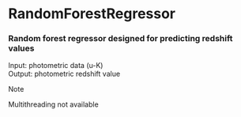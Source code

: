 # RandomForestRegressor

### Random forest regressor designed for predicting redshift values

Input: photometric data (u-K) <br>
Output: photometric redshift value
<br>
> [!NOTE]
> Multithreading not available
